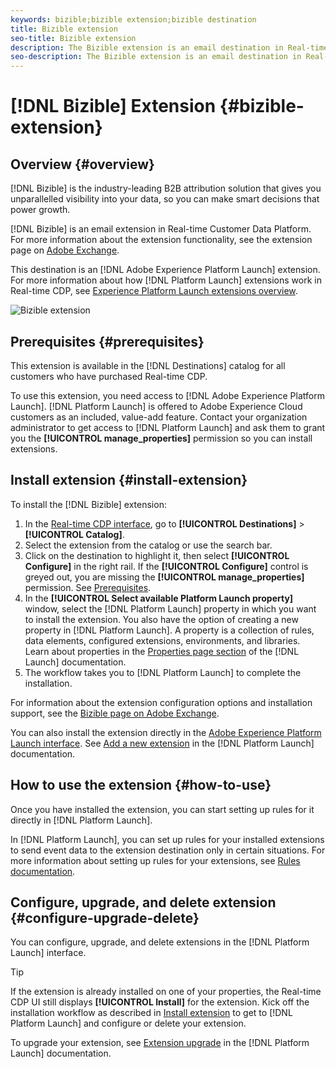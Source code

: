 ```yaml
---
keywords: bizible;bizible extension;bizible destination
title: Bizible extension
seo-title: Bizible extension
description: The Bizible extension is an email destination in Real-time Customer Data Platform. For more information about the extension functionality, see the extension page on Adobe Exchange.
seo-description: The Bizible extension is an email destination in Real-time Customer Data Platform. For more information about the extension functionality, see the extension page on Adobe Exchange.
---
```


# [!DNL Bizible] Extension {#bizible-extension}

## Overview {#overview}

[!DNL Bizible] is the industry-leading B2B attribution solution that gives you unparallelled visibility into your data, so you can make smart decisions that power growth.

[!DNL Bizible] is an email extension in Real-time Customer Data Platform. For more information about the extension functionality, see the extension page on [Adobe Exchange](https://exchange.adobe.com/experiencecloud.details.101055.bizible-analytics.html).

This destination is an [!DNL Adobe Experience Platform Launch] extension. For more information about how [!DNL Platform Launch] extensions work in Real-time CDP, see [Experience Platform Launch extensions overview](../launch-extensions/experience-platform-launch-extensions.md).

![Bizible extension](assets/bizible-extension.png)

## Prerequisites {#prerequisites}

This extension is available in the [!DNL Destinations] catalog for all customers who have purchased Real-time CDP.

To use this extension, you need access to [!DNL Adobe Experience Platform Launch]. [!DNL Platform Launch] is offered to Adobe Experience Cloud customers as an included, value-add feature. Contact your organization administrator to get access to [!DNL Platform Launch] and ask them to grant you the **[!UICONTROL manage_properties]** permission so you can install extensions.

## Install extension {#install-extension}

To install the [!DNL Bizible] extension:

1. In the [Real-time CDP interface](http://platform.adobe.com/), go to **[!UICONTROL Destinations]** > **[!UICONTROL Catalog]**.
2. Select the extension from the catalog or use the search bar.
3. Click on the destination to highlight it, then select **[!UICONTROL Configure]** in the right rail. If the **[!UICONTROL Configure]** control is greyed out, you are missing the **[!UICONTROL manage_properties]** permission. See [Prerequisites](#prerequisites).
4. In the **[!UICONTROL Select available Platform Launch property]** window, select the [!DNL Platform Launch] property in which you want to install the extension. You also have the option of creating a new property in [!DNL Platform Launch]. A property is a collection of rules, data elements, configured extensions, environments, and libraries. Learn about properties in the [Properties page section](https://experienceleague.adobe.com/docs/launch/using/reference/admin/companies-and-properties.html#properties-page) of the [!DNL Launch] documentation.
5. The workflow takes you to [!DNL Platform Launch] to complete the installation. 

For information about the extension configuration options and installation support, see the [Bizible page on Adobe Exchange](https://exchange.adobe.com/experiencecloud.details.101055.bizible-analytics.html).

You can also install the extension directly in the [Adobe Experience Platform Launch interface](https://launch.adobe.com/). See [Add a new extension](https://experienceleague.adobe.com/docs/launch/using/reference/manage-resources/extensions/overview.html?lang=en#add-a-new-extension) in the [!DNL Platform Launch] documentation.

## How to use the extension {#how-to-use}

Once you have installed the extension, you can start setting up rules for it directly in [!DNL Platform Launch].

In [!DNL Platform Launch], you can set up rules for your installed extensions to send event data to the extension destination only in certain situations. For more information about setting up rules for your extensions, see [Rules documentation](https://experienceleague.adobe.com/docs/launch/using/reference/manage-resources/rules.html).

## Configure, upgrade, and delete extension {#configure-upgrade-delete}

You can configure, upgrade, and delete extensions in the [!DNL Platform Launch] interface.

>[!TIP]
>
>If the extension is already installed on one of your properties, the Real-time CDP UI still displays **[!UICONTROL Install]** for the extension. Kick off the installation workflow as described in [Install extension](#install-extension) to get to [!DNL Platform Launch] and configure or delete your extension.

To upgrade your extension, see [Extension upgrade](https://experienceleague.adobe.com/docs/launch/using/reference/manage-resources/extensions/extension-upgrade.html) in the [!DNL Platform Launch] documentation.